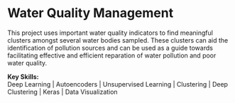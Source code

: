 # Water Quality Management

This project uses important water quality indicators to find meaningful clusters amongst several water bodies sampled. These clusters can aid the identification of pollution sources and can be used as a guide towards facilitating effective and efficient reparation of water pollution and poor water quality.

<b>Key Skills:</b> <br>
Deep Learning | Autoencoders | Unsupervised Learning | Clustering | Deep Clustering | Keras | Data Visualization
